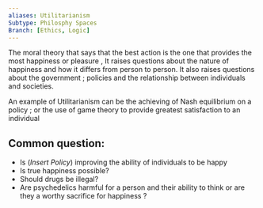 ```yaml
---
aliases: Utilitarianism
Subtype: Philosphy Spaces
Branch: [Ethics, Logic]
---
```

The moral theory that says that the best action is the one that provides the most happiness or pleasure , It raises questions about the nature of happiness and how it differs from person to person. It also raises questions about the government ; policies and the relationship between individuals and societies.


An example of Utilitarianism can be the achieving of Nash equilibrium on a policy ; or the use of game theory to provide greatest satisfaction to an individual

## Common question:
- Is (*Insert Policy*) improving the ability of individuals to be happy
- Is true happiness possible?
- Should drugs be illegal?
- Are psychedelics harmful for a person and their ability to think or are they a worthy sacrifice for happiness ? 


